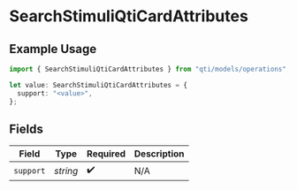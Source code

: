 # SearchStimuliQtiCardAttributes

## Example Usage

```typescript
import { SearchStimuliQtiCardAttributes } from "qti/models/operations";

let value: SearchStimuliQtiCardAttributes = {
  support: "<value>",
};
```

## Fields

| Field              | Type               | Required           | Description        |
| ------------------ | ------------------ | ------------------ | ------------------ |
| `support`          | *string*           | :heavy_check_mark: | N/A                |
